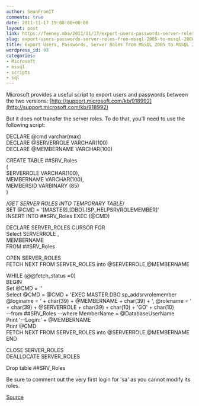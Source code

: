 ```yaml
---
author: SeanFromIT
comments: true
date: 2011-11-17 19:08:00+00:00
layout: post
link: https://feeney.mba/2011/11/17/export-users-passwords-server-roles-from-mssql-2005-to-mssql-2008/
slug: export-users-passwords-server-roles-from-mssql-2005-to-mssql-2008
title: Export Users, Passwords, Server Roles from MSSQL 2005 to MSSQL 2008
wordpress_id: 93
categories:
- Microsoft
- mssql
- scripts
- sql
---
```


Microsoft provides a useful script to export users and passwords between the two versions: [http://support.microsoft.com/kb/918992](http://support.microsoft.com/kb/918992)  
  
But it does not transfer the server roles. To do that, you'll need to use the following script:  


DECLARE @cmd varchar(max)  
DECLARE @SERVERROLE VARCHAR(100)  
DECLARE @MEMBERNAME VARCHAR(100)

CREATE TABLE ##SRV_Roles  
(  
SERVERROLE VARCHAR(100),  
MEMBERNAME VARCHAR(100),  
MEMBERSID VARBINARY (85)  
)  


/*GET SERVER ROLES INTO TEMPORARY TABLE*/  
SET @CMD = '[MASTER].[DBO].[SP_HELPSRVROLEMEMBER]'  
INSERT INTO ##SRV_Roles EXEC (@CMD)

DECLARE SERVER_ROLES CURSOR FOR  
Select SERVERROLE ,  
MEMBERNAME  
FROM ##SRV_Roles

OPEN SERVER_ROLES  
FETCH NEXT FROM SERVER_ROLES into @SERVERROLE,@MEMBERNAME

WHILE (@@fetch_status =0)  
BEGIN  
Set @CMD = ''  
Select @CMD = @CMD + 'EXEC MASTER.DBO.sp_addsrvrolemember @loginame = ' + char(39) + @MEMBERNAME + char(39) + ', @rolename = ' + char(39) + @SERVERROLE + char(39) + char(10) + 'GO' + char(10)  
--from ##SRV_Roles --where MemberName = @DatabaseUserName  
Print '--Login:' + @MEMBERNAME  
Print @CMD  
FETCH NEXT FROM SERVER_ROLES into @SERVERROLE,@MEMBERNAME  
END

CLOSE SERVER_ROLES  
DEALLOCATE SERVER_ROLES  
  
Drop table ##SRV_Roles

Be sure to comment out the very first login for 'sa' as you cannot modify its roles.  
  
[Source](http://social.msdn.microsoft.com/Forums/en-US/transactsql/thread/5486ec6b-ee6f-47fb-b1e0-61ba731ad970/)
